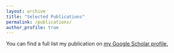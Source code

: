 ```yaml
---
layout: archive
title: "Selected Publications"
permalink: /publications/
author_profile: true
---
```


You can find a full list my publication on <u><a href="{{author.googlescholar}}">my Google Scholar profile</a>.</u>

<!-- {% if author.googlescholar %}
  You can also find a full list my publication on <u><a href="{{author.googlescholar}}">my Google Scholar profile</a>.</u>
{% endif %}

{% include base_path %} -->

<!-- {% for post in site.publications reversed %}
  {% include archive-single.html %}
{% endfor %} -->

